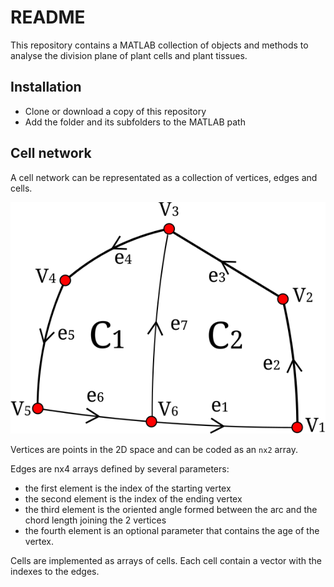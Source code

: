 # README

This repository contains a MATLAB collection of objects and methods to analyse
the division plane of plant cells and plant tissues.

## Installation

- Clone or download a copy of this repository
- Add the folder and its subfolders to the MATLAB path

## Cell network

A cell network can be representated as a collection of vertices, edges and cells.

![cell network](celldescription.svg)

Vertices are points in the 2D space and can be coded as an `nx2` array.

Edges are nx4 arrays defined by several parameters:

- the first element is the index of the starting vertex
- the second element is the index of the ending vertex
- the third element is the oriented angle formed between the arc and the chord length joining the 2 vertices
- the fourth element is an optional parameter that contains the age of the vertex.

Cells are implemented as arrays of cells. Each cell contain a vector with the indexes to the edges.
